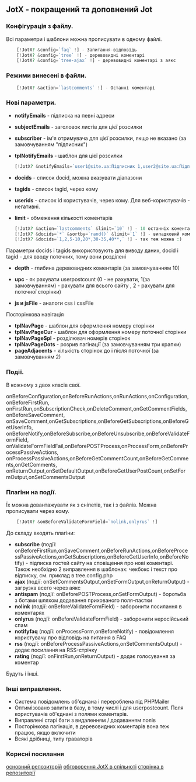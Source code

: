 JotX - покращений та доповнений Jot
-----------------------------------

### Конфігурація з файлу. 
Всі параметри і шаблони можна прописувати в одному файлі.

```php
    [!JotX? &config=`faq` !] - Запитання-відповідь
    [!JotX? &config=`tree` !] - деревовидні коментарі
    [!JotX? &config=`tree-ajax` !] - деревовидні коментарі з аякс
```

### Режими винесені в файли.

```php
    [!JotX? &action=`lastcomments` !] - Останні коментарі
```

### Нові параметри.

* **notifyEmails** -   підписка на певні адреси
* **subjectEmails** - заголовок листів для цієї розсилки
* **subscriber** - ім'я отримувача для цієї розсилки, якщо не вказано (за замовчуванням "підписник")
* **tplNotifyEmails** - шаблон для цієї розсилки

    ```php
    [!JotX? &notifyEmails=`user1@site.ua:Підписник 1,user2@site.ua:Підписник 2,user3@site.ua` !]

* **docids** - список docid, можна вказувати діапазони
* **tagids** - список tagid, через кому
* **userids** - список id користувачів, через кому. Для веб-користувачів - негативні.
* **limit** - обмеження кількості коментарів

    ```php
    [!JotX? &action=`lastcomments` &limit=`10` !] - 10 останніх коментарів зі всього сайту
    [!JotX? &docids=`*` &sortby=`rand()` &limit=`1` !] - випадковий коментар зі всього сайту
    [!JotX? &docids=`1,2,5-10,20*,30-35,40**,` !] - так теж можна :)

Параметри docids і tagids використовують для виводу даних, docid і tagid - для вводу поточних, тому вони розділені

* **depth** - глибина деревовидних коментарів (за замовчуванням 10)
* **upc** - як рахувати userpostcount (0 - не рахувати, 1(за замовчуванням) - рахувати для всього сайту , 2 - рахувати для поточної сторінки)

* **js и jsFile** - аналоги css і cssFile

Посторінкова навігація

* **tplNavPage** - шаблон для оформлення номеру сторінки
* **tplNavPageCur** - шаблон для оформлення номеру поточної сторінки
* **tplNavPageSpl** - розділювач номерів сторінок
* **tplNavPageDots** - розрив пагінації (за замовчуванням три крапки)
* **pageAdjacents** - кількість сторінок до і після поточної (за замовчуванням 2)

### Події. 
В кожному з двох класів свої.

onBeforeConfiguration,onBeforeRunActions,onRunActions,onConfiguration,onBeforeFirstRun,
onFirstRun,onSubscriptionCheck,onDeleteComment,onGetCommentFields,onBeforeSaveComment,
onSaveComment,onGetSubscriptions,onBeforeGetSubscriptions,onBeforeGetUserInfo,
onBeforeNotify,onBeforeSubscribe,onBeforeUnsubscribe,onBeforeValidateFormField,
onValidateFormFieldFail,onBeforePOSTProcess,onProcessForm,onBeforeProcessPassiveActions,
onProcessPassiveActions,onBeforeGetCommentCount,onBeforeGetComments,onGetComments,
onReturnOutput,onSetDefaultOutput,onBeforeGetUserPostCount,onSetFormOutput,onSetCommentsOutput

### Плагіни на події.
Їх можна довантажувати як з сніпетів, так і з файлів. Можна прописувати через кому.

```php
    [!JotX? &onBeforeValidateFormField=`nolink,onlyrus` !]
```

До складу входять плагіни:

* **subscribe** (події: onBeforeFirstRun,onSaveComment,onBeforeRunActions,onBeforeProcessPassiveActions,onGetSubscriptions,onBeforeGetUserInfo,onBeforeNotify) - 
підписка гостей сайту на сповіщення про нові коментарі. Також необхідно 2 виправлення в шаблонах: чекбокс і текст про відписку, см. приклад в tree.config.php
* **ajax** (події: onSetCommentsOutput,onSetFormOutput,onReturnOutput) - загрузка всего через аякс
* **antispam** (події: onBeforePOSTProcess,onSetFormOutput) - боротьба з ботами шляхом додавання прихованого поля-пастки
* **nolink** (події: onBeforeValidateFormField) - заборонити посилання в коментарях
* **onlyrus** (події: onBeforeValidateFormField) - заборонити неросійський спам
* **notifyfaq** (події: onProcessForm,onBeforeNotify) - повідомлення користувачу про відповідь на питання в FAQ
* **rss** (події: onBeforeProcessPassiveActions,onSetCommentsOutput) - додає посилання на RSS-стрічку
* **rating** (події: onFirstRun,onReturnOutput) - додає голосування за коментар

Будуть і інші.

### Інші виправлення.

* Система повідомлень об'єднана і перероблена під PHPMailer
* Оптимізовано запити в базу, в тому числі і для userpostcount. Поля користувачів об'єднані з полями коментарів.
* Виправлені старі баги з видаленням / додаванням полів
* Посторінкова пагінація, в деревовидних коментарів вона теж працює, якщо включити
* Всякі дрібниці, типу граваторів

### Корисні посилання
[основний репозиторій](https://github.com/Temus/JotX)
[обговорення JotX в спільноті](http://community.modx-cms.ru/blog/addons/8080.html)
[сторінка в репозиторії](http://extras.evolution-cms.com/packages/users/jotx.html)
